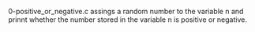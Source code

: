 0-positive_or_negative.c assings a random number to the variable n and prinnt whether the number stored in the variable n is positive or negative. 
